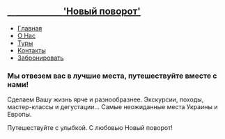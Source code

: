 
<h2>
    <a href="https://novipovorot.pp.ua">
       <span style="color: white; font-size: 12px;">Туры выходного дня </span>'Новый поворот'
    </a>
</h2>

<ul>
    <li><a href="index.html">Главная</a></li>
    <li><a href="about.html"> О Нас </a></li>
    <li><a href="packages.html">Туры</a></li>
    <li><a href="contact.html">Контакты</a></li>
    <li><a href="booking.html">Забронировать</a></li>
</ul>
<h3>Мы отвезем вас в лучшие местa, <strong> путешествуйте вместе с нами! </strong></h3>
<p>
   Сделаем Вашу жизнь ярче и разнообразнее.
   Экскурсии, походы, мастер-классы и дегустации...
   Самые неожиданные места Украины и Европы.
</p>
<p class="mt-3">
    Путешествуйте с улыбкой. С любовью Новый поворот!
</p>
                
